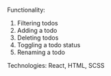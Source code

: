 Functionality:
1. Filtering todos
2. Adding a todo
3. Deleting todos
4. Toggling a todo status
5. Renaming a todo

 Technologies: React, HTML, SCSS

